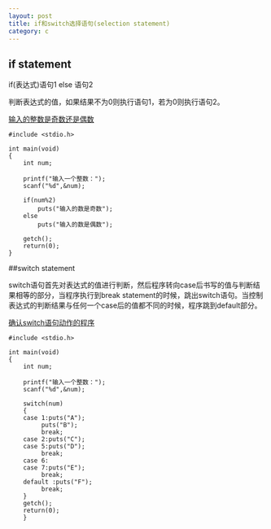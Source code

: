 ```yaml
---
layout: post
title: if和switch选择语句(selection statement)
category: c
---
```


## if statement

if(表达式)语句1 else 语句2

判断表达式的值，如果结果不为0则执行语句1，若为0则执行语句2。

[输入的整数是奇数还是偶数](http://oriyao.oss-cn-hangzhou.aliyuncs.com/website/C/201401/2014010702.c)
    
    #include <stdio.h>
    
    int main(void)
    {
        int num;
    
        printf("输入一个整数：");
        scanf("%d",&num);
    
        if(num%2)
            puts("输入的数是奇数");
        else
            puts("输入的数是偶数"); 
    
        getch();
        return(0);
    }


##switch statement

switch语句首先对表达式的值进行判断，然后程序转向case后书写的值与判断结果相等的部分，当程序执行到break statement的时候，跳出switch语句。当控制表达式的判断结果与任何一个case后的值都不同的时候，程序跳到default部分。

[确认switch语句动作的程序](http://oriyao.oss-cn-hangzhou.aliyuncs.com/website/C/201401/2014010701.c)
    
    #include <stdio.h>
    
    int main(void)
    {
        int num;
    
        printf("输入一个整数：");
        scanf("%d",&num);
    
        switch(num)
        {
        case 1:puts("A");
             puts("B");
             break;
        case 2:puts("C");
        case 5:puts("D");
             break;
        case 6:
        case 7:puts("E");
             break;
        default :puts("F");
             break;
        }
        getch();
        return(0);
        }


